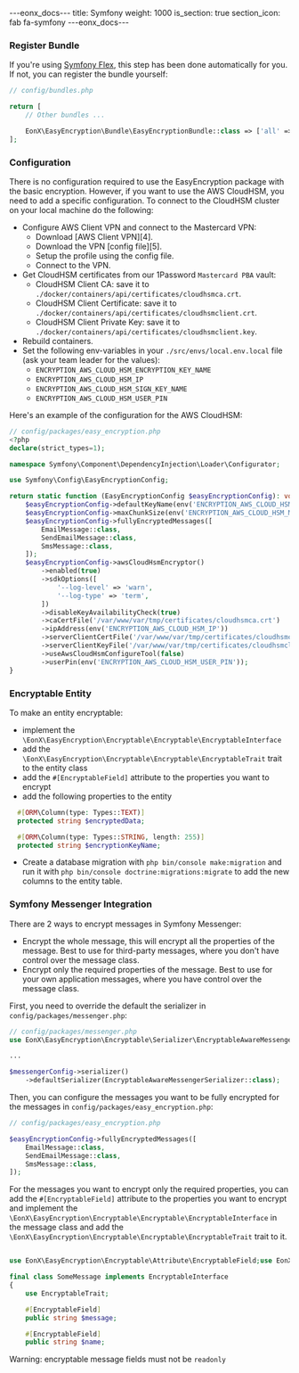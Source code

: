 ---eonx_docs---
title: Symfony
weight: 1000
is_section: true
section_icon: fab fa-symfony
---eonx_docs---

### Register Bundle

If you're using [Symfony Flex][1], this step has been done automatically for you. If not, you can register the bundle
yourself:

```php
// config/bundles.php

return [
    // Other bundles ...

    EonX\EasyEncryption\Bundle\EasyEncryptionBundle::class => ['all' => true],
];
```

[1]: https://symfony.com/doc/current/setup/flex.html

### Configuration

There is no configuration required to use the EasyEncryption package with the basic encryption.
However, if you want to use the AWS CloudHSM, you need to add a specific configuration.
To connect to the CloudHSM cluster on your local machine do the following:

- Configure AWS Client VPN and connect to the Mastercard VPN:
    - Download [AWS Client VPN][4].
    - Download the VPN [config file][5].
    - Setup the profile using the config file.
    - Connect to the VPN.
- Get CloudHSM certificates from our 1Password `Mastercard PBA` vault:
    - CloudHSM Client CA: save it to `./docker/containers/api/certificates/cloudhsmca.crt`.
    - CloudHSM Client Certificate: save it to `./docker/containers/api/certificates/cloudhsmclient.crt`.
    - CloudHSM Client Private Key: save it to `./docker/containers/api/certificates/cloudhsmclient.key`.
- Rebuild containers.
- Set the following env-variables in your `./src/envs/local.env.local` file (ask your team leader for the values):
    - `ENCRYPTION_AWS_CLOUD_HSM_ENCRYPTION_KEY_NAME`
    - `ENCRYPTION_AWS_CLOUD_HSM_IP`
    - `ENCRYPTION_AWS_CLOUD_HSM_SIGN_KEY_NAME`
    - `ENCRYPTION_AWS_CLOUD_HSM_USER_PIN`

Here's an example of the configuration for the AWS CloudHSM:

```php
// config/packages/easy_encryption.php
<?php
declare(strict_types=1);

namespace Symfony\Component\DependencyInjection\Loader\Configurator;

use Symfony\Config\EasyEncryptionConfig;

return static function (EasyEncryptionConfig $easyEncryptionConfig): void {
    $easyEncryptionConfig->defaultKeyName(env('ENCRYPTION_AWS_CLOUD_HSM_ENCRYPTION_KEY_NAME'));
    $easyEncryptionConfig->maxChunkSize(env('ENCRYPTION_AWS_CLOUD_HSM_MAXIMUM_DATA_SIZE')->int());
    $easyEncryptionConfig->fullyEncryptedMessages([
        EmailMessage::class,
        SendEmailMessage::class,
        SmsMessage::class,
    ]);
    $easyEncryptionConfig->awsCloudHsmEncryptor()
        ->enabled(true)
        ->sdkOptions([
            '--log-level' => 'warn',
            '--log-type' => 'term',
        ])
        ->disableKeyAvailabilityCheck(true)
        ->caCertFile('/var/www/var/tmp/certificates/cloudhsmca.crt')
        ->ipAddress(env('ENCRYPTION_AWS_CLOUD_HSM_IP'))
        ->serverClientCertFile('/var/www/var/tmp/certificates/cloudhsmclient.crt')
        ->serverClientKeyFile('/var/www/var/tmp/certificates/cloudhsmclient.key')
        ->useAwsCloudHsmConfigureTool(false)
        ->userPin(env('ENCRYPTION_AWS_CLOUD_HSM_USER_PIN'));
}
```

### Encryptable Entity

To make an entity encryptable:

- implement the `\EonX\EasyEncryption\Encryptable\Encryptable\EncryptableInterface`
- add the `\EonX\EasyEncryption\Encryptable\Encryptable\EncryptableTrait` trait to the entity class
- add the `#[EncryptableField]` attribute to the properties you want to encrypt
- add the following properties to the entity

```php
  #[ORM\Column(type: Types::TEXT)]
  protected string $encryptedData;

  #[ORM\Column(type: Types::STRING, length: 255)]
  protected string $encryptionKeyName;
```

- Create a database migration with `php bin/console make:migration` and run it with `php bin/console doctrine:migrations:migrate` to add the new columns to the entity table.

### Symfony Messenger Integration

There are 2 ways to encrypt messages in Symfony Messenger:

- Encrypt the whole message, this will encrypt all the properties of the message. Best to use for third-party messages, where you don't have control over the message class.
- Encrypt only the required properties of the message. Best to use for your own application messages, where you have control over the message class.

First, you need to override the default the serializer in `config/packages/messenger.php`:

```php
// config/packages/messenger.php
use EonX\EasyEncryption\Encryptable\Serializer\EncryptableAwareMessengerSerializer;

...

$messengerConfig->serializer()
    ->defaultSerializer(EncryptableAwareMessengerSerializer::class);
```

Then, you can configure the messages you want to be fully encrypted for the messages in `config/packages/easy_encryption.php`:

```php
// config/packages/easy_encryption.php

$easyEncryptionConfig->fullyEncryptedMessages([
    EmailMessage::class,
    SendEmailMessage::class,
    SmsMessage::class,
]);
```

For the messages you want to encrypt only the required properties, you can add the `#[EncryptableField]` attribute to the properties you want to encrypt and implement the `\EonX\EasyEncryption\Encryptable\Encryptable\EncryptableInterface` in the
message class and
add the `\EonX\EasyEncryption\Encryptable\Encryptable\EncryptableTrait` trait to it.

```php

use EonX\EasyEncryption\Encryptable\Attribute\EncryptableField;use EonX\EasyEncryption\Encryptable\Encryptable\EncryptableInterface;use EonX\EasyEncryption\Encryptable\Encryptable\EncryptableTrait;

final class SomeMessage implements EncryptableInterface
{
    use EncryptableTrait;

    #[EncryptableField]
    public string $message;

    #[EncryptableField]
    public string $name;
```

Warning: encryptable message fields must not be `readonly`
